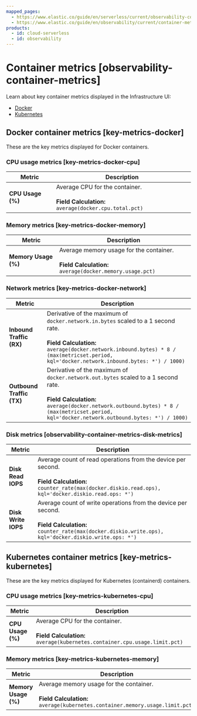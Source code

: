 ```yaml
---
mapped_pages:
  - https://www.elastic.co/guide/en/serverless/current/observability-container-metrics.html
  - https://www.elastic.co/guide/en/observability/current/container-metrics.html
products:
  - id: cloud-serverless
  - id: observability
---
```


# Container metrics [observability-container-metrics]

Learn about key container metrics displayed in the Infrastructure UI:

* [Docker](#key-metrics-docker)
* [Kubernetes](#key-metrics-kubernetes)


## Docker container metrics [key-metrics-docker]

These are the key metrics displayed for Docker containers.


### CPU usage metrics [key-metrics-docker-cpu]

| Metric | Description |
| --- | --- |
| **CPU Usage (%)** | Average CPU for the container.<br><br>**Field Calculation:** `average(docker.cpu.total.pct)`<br> |


### Memory metrics [key-metrics-docker-memory]

| Metric | Description |
| --- | --- |
| **Memory Usage (%)** | Average memory usage for the container.<br><br>**Field Calculation:** `average(docker.memory.usage.pct)`<br> |


### Network metrics [key-metrics-docker-network]

| Metric | Description |
| --- | --- |
| **Inbound Traffic (RX)** | Derivative of the maximum of `docker.network.in.bytes` scaled to a 1 second rate.<br><br>**Field Calculation:** `average(docker.network.inbound.bytes) * 8 / (max(metricset.period, kql='docker.network.inbound.bytes: *') / 1000)`<br> |
| **Outbound Traffic (TX)** | Derivative of the maximum of `docker.network.out.bytes` scaled to a 1 second rate.<br><br>**Field Calculation:** `average(docker.network.outbound.bytes) * 8 / (max(metricset.period, kql='docker.network.outbound.bytes: *') / 1000)`<br> |


### Disk metrics [observability-container-metrics-disk-metrics]

| Metric | Description |
| --- | --- |
| **Disk Read IOPS** | Average count of read operations from the device per second.<br><br>**Field Calculation:**  `counter_rate(max(docker.diskio.read.ops), kql='docker.diskio.read.ops: *')`<br> |
| **Disk Write IOPS** | Average count of write operations from the device per second.<br><br>**Field Calculation:**  `counter_rate(max(docker.diskio.write.ops), kql='docker.diskio.write.ops: *')`<br> |


## Kubernetes container metrics [key-metrics-kubernetes]

These are the key metrics displayed for Kubernetes (containerd) containers.


### CPU usage metrics [key-metrics-kubernetes-cpu]

| Metric | Description |
| --- | --- |
| **CPU Usage (%)** | Average CPU for the container.<br><br>**Field Calculation:** `average(kubernetes.container.cpu.usage.limit.pct)`<br> |


### Memory metrics [key-metrics-kubernetes-memory]

| Metric | Description |
| --- | --- |
| **Memory Usage (%)** | Average memory usage for the container.<br><br>**Field Calculation:** `average(kubernetes.container.memory.usage.limit.pct)`<br> |
